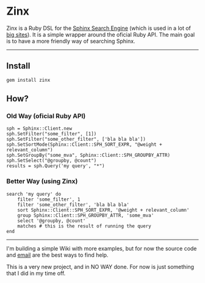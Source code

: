 # Zinx

Zinx is a Ruby DSL for the [Sphinx Search Engine](http://www.sphinxsearch.com) (which is used in a lot of [big sites](http://sphinxsearch.com/info/powered/)). It is a simple wrapper around the oficial Ruby API.
The main goal is to have a more friendly way of searching Sphinx.

---

## Install

	gem install zinx

## How?

### Old Way (oficial Ruby API)

	sph = Sphinx::Client.new
	sph.SetFilter("some_filter", [1])
	sph.SetFilter("some_other_filter", ['bla bla bla'])
	sph.SetSortMode(Sphinx::Client::SPH_SORT_EXPR, "@weight + relevant_column")
	sph.SetGroupBy("some_mva", Sphinx::Client::SPH_GROUPBY_ATTR)
	sph.SetSelect("@groupby, @count")
	results = sph.Query('my query', "*")

### Better Way (using Zinx)

	search 'my query' do
		filter 'some_filter', 1
		filter 'some_other_filter', 'bla bla bla'
		sort Sphinx::Client::SPH_SORT_EXPR, '@weight + relevant_column'
		group Sphinx::Client::SPH_GROUPBY_ATTR, 'some_mva'
		select '@groupby, @count'
		matches # this is the result of running the query
	end

---

I'm building a simple Wiki with more examples, but for now the source code and [email](gabrielhora@gmail.com) are the best ways to find help.

This is a very new project, and in NO WAY done. For now is just something that I did in my time off.